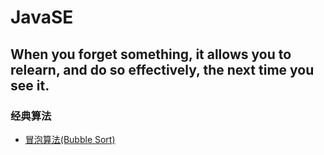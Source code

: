 # JavaSE
When you forget something, it allows you to relearn, and do so effectively, the next time you see it. 
---
### 经典算法
- [冒泡算法(Bubble Sort)](./BubbleSort.md)
